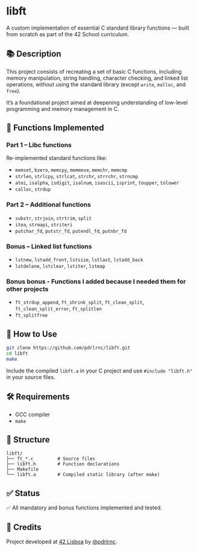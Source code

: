 # libft

A custom implementation of essential C standard library functions — built from scratch as part of the 42 School curriculum.

## 📚 Description

This project consists of recreating a set of basic C functions, including memory manipulation, string handling, character checking, and linked list operations, without using the standard library (except `write`, `malloc`, and `free`).

It’s a foundational project aimed at deepening understanding of low-level programming and memory management in C.

## 🧱 Functions Implemented

### Part 1 – Libc functions
Re-implemented standard functions like:

- `memset`, `bzero`, `memcpy`, `memmove`, `memchr`, `memcmp`
- `strlen`, `strlcpy`, `strlcat`, `strchr`, `strrchr`, `strncmp`
- `atoi`, `isalpha`, `isdigit`, `isalnum`, `isascii`, `isprint`, `toupper`, `tolower`
- `calloc`, `strdup`

### Part 2 – Additional functions

- `substr`, `strjoin`, `strtrim`, `split`
- `itoa`, `strmapi`, `striteri`
- `putchar_fd`, `putstr_fd`, `putendl_fd`, `putnbr_fd`

### Bonus – Linked list functions

- `lstnew`, `lstadd_front`, `lstsize`, `lstlast`, `lstadd_back`
- `lstdelone`, `lstclear`, `lstiter`, `lstmap`

### Bonus bonus - Functions I added because I needed them for other projects

- `ft_strdup_append`, `ft_shrink_split`, `ft_clean_split`, `ft_clean_split_error`, `ft_splitlen`
- `ft_splitfree`

## 🔧 How to Use

```bash
git clone https://github.com/pdrlrnc/libft.git
cd libft
make
```

Include the compiled `libft.a` in your C project and use `#include "libft.h"` in your source files.

## 🛠 Requirements

- GCC compiler
- `make`

## 📁 Structure

```
libft/
├── ft_*.c         # Source files
├── libft.h        # Function declarations
├── Makefile
└── libft.a        # Compiled static library (after make)
```

## ✅ Status

✅ All mandatory and bonus functions implemented and tested.

## 🧠 Credits

Project developed at [42 Lisboa](https://42lisboa.com) by [@pdrlrnc](https://github.com/pdrlrnc).
